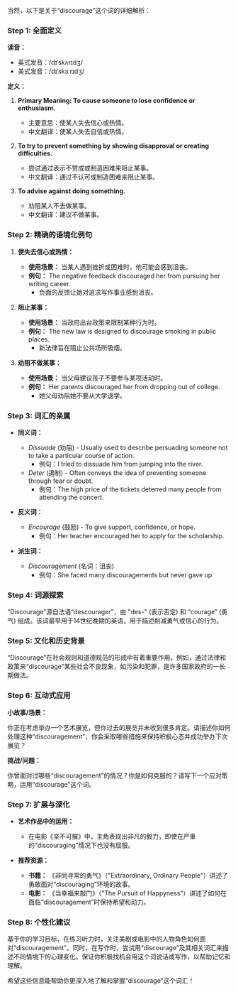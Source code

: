 当然，以下是关于“discourage”这个词的详细解析：

### Step 1: 全面定义

**读音：**

- 英式发音：/dɪˈskʌrɪdʒ/
- 美式发音：/dɪˈskɜːrɪdʒ/

**定义：**

1. **Primary Meaning: To cause someone to lose confidence or enthusiasm.**
   - 主要意思：使某人失去信心或热情。
   - 中文翻译：使某人失去自信或热情。

2. **To try to prevent something by showing disapproval or creating difficulties.**
   - 尝试通过表示不赞成或制造困难来阻止某事。
   - 中文翻译：通过不认可或制造困难来阻止某事。

3. **To advise against doing something.**
   - 劝阻某人不去做某事。
   - 中文翻译：建议不做某事。

### Step 2: 精确的语境化例句

1. **使失去信心或热情：**
   - **使用场景：** 当某人遇到挫折或困难时，他可能会感到沮丧。
   - **例句：** The negative feedback discouraged her from pursuing her writing career.
     - 负面的反馈让她对追求写作事业感到沮丧。

2. **阻止某事：**
   - **使用场景：** 当政府出台政策来限制某种行为时。
   - **例句：** The new law is designed to discourage smoking in public places.
     - 新法律旨在阻止公共场所吸烟。

3. **劝阻不做某事：**
   - **使用场景：** 当父母建议孩子不要参与某项活动时。
   - **例句：** Her parents discouraged her from dropping out of college.
     - 她父母劝阻她不要从大学退学。

### Step 3: 词汇的亲属

- **同义词：**
  - *Dissuade* (劝阻) - Usually used to describe persuading someone not to take a particular course of action.
    - 例句：I tried to dissuade him from jumping into the river.
  - *Deter* (遏制) - Often conveys the idea of preventing someone through fear or doubt.
    - 例句：The high price of the tickets deterred many people from attending the concert.

- **反义词：**
  - *Encourage* (鼓励) - To give support, confidence, or hope.
    - 例句：Her teacher encouraged her to apply for the scholarship.

- **派生词：**
  - *Discouragement* (名词：沮丧)
    - 例句：She faced many discouragements but never gave up.

### Step 4: 词源探索

“Discourage”源自法语“descourager”，由 "des-" (表示否定) 和 “courage” (勇气) 组成。该词最早用于14世纪晚期的英语，用于描述削减勇气或信心的行为。

### Step 5: 文化和历史背景

“Discourage”在社会规则和道德规范的形成中有着重要作用。例如，通过法律和政策来“discourage”某些社会不良现象，如污染和犯罪，是许多国家政府的一长期做法。

### Step 6: 互动式应用

**小故事/场景：**

你正在考虑举办一个艺术展览，但你过去的展览并未收到很多肯定。请描述你如何处理这种“discouragement”，你会采取哪些措施来保持积极心态并成功举办下次展览？

**挑战/问题：**

你曾面对过哪些“discouragement”的情况？你是如何克服的？请写下一个应对策略，运用“discourage”这个词。

### Step 7: 扩展与深化

- **艺术作品中的运用：**
  - 在电影《坚不可摧》中，主角表现出非凡的毅力，即使在严重的“discouraging”情况下也没有屈服。

- **推荐资源：**
  - **书籍：** 《非同寻常的勇气》（"Extraordinary, Ordinary People"）讲述了勇敢面对“discouraging”环境的故事。
  - **电影：** 《当幸福来敲门》（"The Pursuit of Happyness"）讲述了如何在面临“discouragement”时保持希望和动力。

### Step 8: 个性化建议

基于你的学习目标，在练习听力时，关注美剧或电影中的人物角色如何面对“discouragement”。同时，在写作时，尝试用“discourage”及其相关词汇来描述不同情境下的心理变化。保证你积极找机会用这个词说话或写作，以帮助记忆和理解。

希望这些信息能帮助你更深入地了解和掌握“discourage”这个词汇！